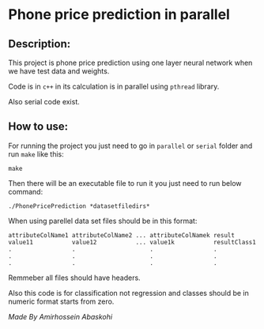 # Phone price prediction in parallel

## Description:
This project is phone price prediction using one layer neural network when we have test data and weights.

Code is in `c++` in its calculation is in parallel using `pthread` library.

Also serial code exist.

## How to use:

For running the project you just need to go in `parallel` or `serial` folder and run `make` like this:
```
make
```
Then there will be an executable file to run it you just need to run below command:
```
./PhonePricePrediction *datasetfiledirs*
```
When using parellel data set files should be in this format:
```
attributeColName1 attributeColName2 ... attributeColNamek result
value11           value12           ... value1k           resultClass1
.                 .                     .                 .
.                 .                     .                 .
.                 .                     .                 .
```
Remmeber all files should have headers.

Also this code is for classification not regression and classes should be in numeric format starts from zero.

*Made By Amirhossein Abaskohi*